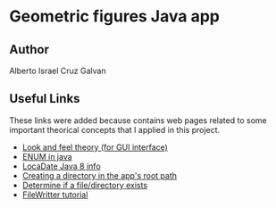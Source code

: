 # Geometric figures Java app 

## Author

Alberto Israel Cruz Galvan

## Useful Links
These links were added because contains web pages related to some important theorical concepts that I applied in this project.
<div>
    <ul>
        <li>
            <a href="https://codejavu.blogspot.com/2014/05/ejemplo-look-and-feel-en-java.html">Look and feel theory (for GUI interface)</a>
        </li>
        <li>
            <a href="https://www.geeksforgeeks.org/enum-in-java/">ENUM in java</a>
        </li>
        <li>
            <a href="https://devs4j.com/2018/10/30/java-8-manejo-de-fechas-y-tiempo-localdate-localtime-y-localdatetime/">LocaDate Java 8 info</a>
        </li>
        <li>
            <a href="https://stackoverflow.com/questions/8693083/how-to-create-a-folder-in-the-root-directory-of-my-java-application">Creating a directory in the app's root path</a>
        </li>
        <li>
            <a href="https://www.tutorialspoint.com/determine-if-file-or-directory-exists-in-java#">Determine if a file/directory exists</a>
        </li>
        <li>
            <a href="https://www.w3schools.com/java/java_files_create.asp">FileWritter tutorial</a>
        </li> 
    </ul>
</div>

